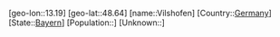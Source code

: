 ﻿---
location: [48.64,13.19]
type: City
tags:
- geo/City


SpocWebEntityId: 35310
isDeleted: false
confidential: public

---
[geo-lon::13.19]
[geo-lat::48.64]
[name::Vilshofen]
[Country::[Germany](geo/Continent/Europe/Germany.md)]
[State::[Bayern](geo/Continent/Europe/Germany/Bayern.md)]
[Population::]
[Unknown::]

